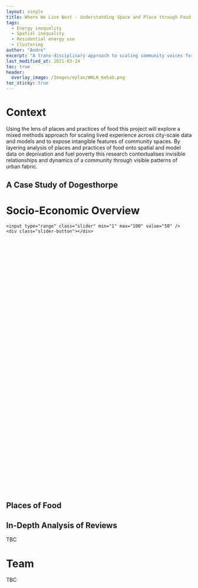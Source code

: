 ```yaml
---
layout: single
title: Where We Live Next - Understanding Space and Place through Food
tags:
  - Energy inequality
  - Spatial inequality
  - Residential energy use
  - Clustering
author: "André"
excerpt: "A trans-disciplinary approach to scaling community voices for place-sensitive policy-making through places and practices of food"
last_modified_at: 2021-03-24
toc: true
header:
  overlay_image: /Images/eplan/WWLN_Kebab.png
toc_sticky: true
---
```

<head>
<!-- Load d3.js -->
<script src="https://d3js.org/d3.v4.js"></script>

<style>
div.container2 {
	width: 1000px;
	height: 720px;
	position: relative;
}
 
div.imager {
	height: 100%;
	background-repeat: no-repeat;
	background-position: top left;
	background-size: cover;
	position: absolute;
	top: 0px;
	left: 0px;
}

div.before {
	width: 50%;
	background-image: url("https://github.com/EECi/home/blob/ba72bd6231b5e9df6efd1d01320fa19bb53790ee/Images/eplan/Doge_GenM_Web.png");
	z-index: 2;
}

div.after {
	width: 100%;
	background-image: url("https://github.com/EECi/home/blob/ba72bd6231b5e9df6efd1d01320fa19bb53790ee/Images/eplan/Doge_GenF_Web.png");
	z-index: 1;
}
  
input.slider {
	width: 100%;
	height: 100%;
	outline: none;
	background-color: transparent;
	position: absolute;
	margin: 0px;
	z-index: 3;
	cursor: pointer;
	appearance: none;
	-moz-appearance: none;
	-webkit-appearance: none;
	transition: 0.25s all ease-in-out;
	-moz-transition: 0.25s all ease-in-out;
	-webkit-transition: 0.25s all ease-in-out;
	z-index: 4;
}

input.slider::-moz-range-thumb {
	width: 6px;
	height: 600px;
	background-color: white;
	cursor: pointer;
}

input.slider::-webkit-slider-thumb {
	width: 6px;
	height: 530px;
	background-color: white;
	cursor: pointer;
	appearance: none;
	-moz-appearance: none;
	-webkit-appearance: none;
}
  
div.slider-button {
	width: 30px;
	height: 30px;
	border-radius: 50%;
	-moz-broder-radius: 50%;
	-webkit-border-radius: 50%;
	background-color: white;
	position: absolute;
	top: calc(50% - 18px);
	left: calc(50% - 18px);
	cursor: pointer;
	z-index: 3;
}

div.slider-button:before {
	color: #555;
	position: absolute;
	top: 3px;
	left: 0px;
	content: "\2B9C";
}

div.slider-button:after {
	color: #555;
	position: absolute;
	top: 3px;
	right: 0px;
	content: "\2B9E";
}
</style>  
  
<script>
$("input.slider").on("input change", function(event) {
	var pos = event.target.value;

	$("div.before").css({width: pos + "%"});
	$("div.slider-button").css({left: "calc(" + pos + "% - 18px)"});
});
</script>
</head>

# Context

Using the lens of places and practices of food this project will explore a mixed methods approach for scaling lived experience across city-scale data and models and to expose intangible features of community spaces. By layering analysis of places and practices of food onto spatial and model data on deprivation and fuel poverty this research contextualises invisible relationships and dynamics of a community through visible patterns of urban fabric. 


## A Case Study of Dogesthorpe

<div id="stickyarticle">
<h1 class="category">Socio-Economic Overview</h1>
<!--<h2 class="title">Using qualitative and quantitative data</h2>-->
<div class="container2">
	<div class="imager before"></div>
	<div class="imager after"></div>

	<input type="range" class="slider" min="1" max="100" value="50" />
	<div class="slider-button"></div>
</div>
  <h2 class="title">Places of Food</h2>
  <h2 class="title">In-Depth Analysis of Reviews</h2>
	<body>TBC</body>
</div>


# Team
TBC


